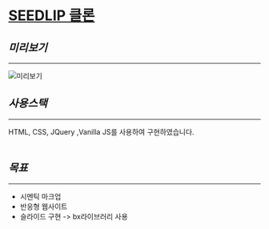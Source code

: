 # [SEEDLIP 클론]()


## *미리보기*
__________
![미리보기](./미리보기.gif)

## *사용스택*
_____
HTML, CSS, JQuery ,Vanilla JS를 사용하여 구현하였습니다.
<br/>
<br/>

## *목표*
_____
* 시멘틱 마크업
* 반응형 웹사이트
* 슬라이드 구현 -> bx라이브러리 사용
